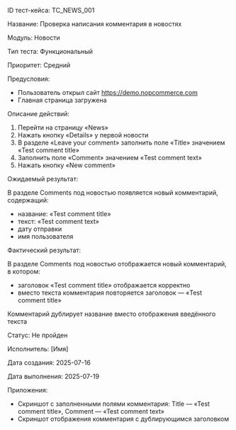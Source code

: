 ID тест-кейса: TC_NEWS_001

Название: Проверка написания комментария в новостях

Модуль: Новости

Тип теста: Функциональный

Приоритет: Средний

Предусловия:
- Пользователь открыл сайт https://demo.nopcommerce.com
- Главная страница загружена

Описание действий:
1. Перейти на страницу «News»
2. Нажать кнопку «Details» у первой новости
3. В разделе «Leave your comment» заполнить поле «Title» значением «Test comment title»
4. Заполнить поле «Comment» значением «Test comment text»
5. Нажать кнопку «New comment»

Ожидаемый результат:

В разделе Comments под новостью появляется новый комментарий, содержащий:
- название: «Test comment title»
- текст: «Test comment text»
- дату отправки
- имя пользователя

Фактический результат:

В разделе Comments под новостью отображается новый комментарий, в котором:
- заголовок «Test comment title» отображается корректно
- вместо текста комментария повторяется заголовок — «Test comment title»

Комментарий дублирует название вместо отображения введённого текста

Статус: 
Не пройден

Исполнитель: [Имя]

Дата создания: 2025-07-16

Дата выполнения: 2025-07-19

Приложения:
- Скриншот с заполненными полями комментария: Title — «Test comment title», Comment — «Test comment text»
- Скриншот отображения комментария с дублирующимся заголовком
